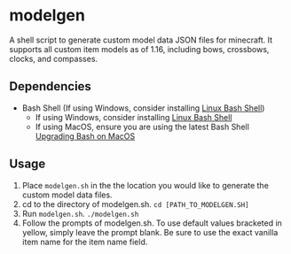 # modelgen
A shell script to generate custom model data JSON files for minecraft. It supports all custom item models as of 1.16, including bows, crossbows, clocks, and compasses.

## Dependencies
* Bash Shell (If using Windows, consider installing [Linux Bash Shell](https://itsfoss.com/install-bash-on-windows/))
  * If using Windows, consider installing [Linux Bash Shell](https://itsfoss.com/install-bash-on-windows/)
  * If using MacOS, ensure you are using the latest Bash Shell [Upgrading Bash on MacOS](https://itnext.io/upgrading-bash-on-macos-7138bd1066ba)

## Usage
1. Place `modelgen.sh` in the the location you would like to generate the custom model data files.
2. cd to the directory of modelgen.sh.
`cd [PATH_TO_MODELGEN.SH]`
3. Run `modelgen.sh`.
`./modelgen.sh`
4. Follow the prompts of modelgen.sh. To use default values bracketed in yellow, simply leave the prompt blank. Be sure to use the exact vanilla item name for the item name field.
